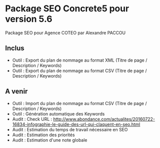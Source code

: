 Package SEO Concrete5 pour version 5.6
======================================
Package SEO pour Agence COTEO par Alexandre PACCOU

Inclus
------
* Outil : Export du plan de nommage au format XML (Titre de page / Description / Keywords)
* Outil : Export du plan de nommage au format CSV (Titre de page / Description / Keywords)

A venir
-------
* Outil : Import du plan de nommage au format CSV (Titre de page / Description / Keywords)
* Outil : Génération automatique des Keywords
* Audit : Check URL : http://www.abondance.com/actualites/20160722-16834-infographie-le-guide-des-url-qui-claquent-en-seo.html
* Audit : Estimation du temps de travail nécessaire en SEO
* Audit : Estimation des priorités
* Audit : Estimation d'une note globale
